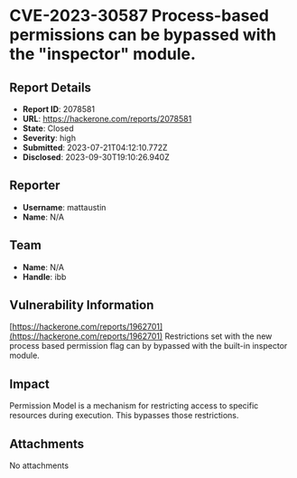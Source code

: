 # CVE-2023-30587 Process-based permissions can be bypassed with the "inspector" module.

## Report Details
- **Report ID**: 2078581
- **URL**: https://hackerone.com/reports/2078581
- **State**: Closed
- **Severity**: high
- **Submitted**: 2023-07-21T04:12:10.772Z
- **Disclosed**: 2023-09-30T19:10:26.940Z

## Reporter
- **Username**: mattaustin
- **Name**: N/A

## Team
- **Name**: N/A
- **Handle**: ibb

## Vulnerability Information
[https://hackerone.com/reports/1962701](https://hackerone.com/reports/1962701)  Restrictions set with the new process based permission flag can by bypassed with the built-in inspector module.

## Impact

Permission Model is a mechanism for restricting access to specific resources during execution. This bypasses those restrictions.

## Attachments
No attachments
